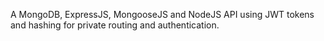 A MongoDB, ExpressJS, MongooseJS and NodeJS API using JWT tokens and hashing for private routing and authentication.
